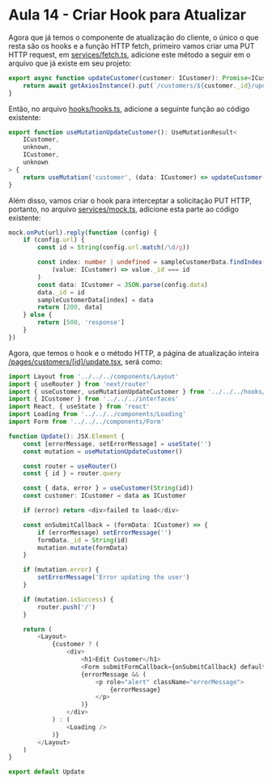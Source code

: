 # Aula 14 - Criar Hook para Atualizar

Agora que já temos o componente de atualização do cliente, o único
o que resta são os hooks e a função HTTP fetch, primeiro vamos criar uma PUT
HTTP request, em [services/fetch.ts](services/fetch.ts), adicione este método a seguir em
o arquivo que já existe em seu projeto:

```typescript jsx
export async function updateCustomer(customer: ICustomer): Promise<ICustomer> {
    return await getAxiosInstance().put(`/customers/${customer._id}/update`, customer)
}

```

Então, no arquivo [hooks/hooks.ts](hooks/hooks.ts), adicione a seguinte função ao
código existente:
```typescript jsx
export function useMutationUpdateCustomer(): UseMutationResult<
    ICustomer,
    unknown,
    ICustomer,
    unknown
> {
    return useMutation('customer', (data: ICustomer) => updateCustomer(data))
}

```


Além disso, vamos criar o hook para interceptar a solicitação PUT HTTP, portanto, no
arquivo [services/mock.ts](services/mock.ts), adicione esta parte ao código existente:
```typescript jsx
mock.onPut(url).reply(function (config) {
    if (config.url) {
        const id = String(config.url.match(/\d/g))

        const index: number | undefined = sampleCustomerData.findIndex(
            (value: ICustomer) => value._id === id
        )
        const data: ICustomer = JSON.parse(config.data)
        data._id = id
        sampleCustomerData[index] = data
        return [200, data]
    } else {
        return [500, 'response']
    }
})

```

Agora, que temos o hook e o método HTTP, a página de atualização inteira [/pages/customers/[id]/update.tsx](/pages/customers/[id]/update.tsx),
será como:
```typescript jsx
import Layout from '../../../components/Layout'
import { useRouter } from 'next/router'
import { useCustomer, useMutationUpdateCustomer } from '../../../hooks/hooks'
import { ICustomer } from '../../../interfaces'
import React, { useState } from 'react'
import Loading from '../../../components/Loading'
import Form from '../../../components/Form'

function Update(): JSX.Element {
    const [errorMessage, setErrorMessage] = useState('')
    const mutation = useMutationUpdateCustomer()

    const router = useRouter()
    const { id } = router.query

    const { data, error } = useCustomer(String(id))
    const customer: ICustomer = data as ICustomer

    if (error) return <div>failed to load</div>

    const onSubmitCallback = (formData: ICustomer) => {
        if (errorMessage) setErrorMessage('')
        formData._id = String(id)
        mutation.mutate(formData)
    }

    if (mutation.error) {
        setErrorMessage('Error updating the user')
    }

    if (mutation.isSuccess) {
        router.push('/')
    }

    return (
        <Layout>
            {customer ? (
                <div>
                    <h1>Edit Customer</h1>
                    <Form submitFormCallback={onSubmitCallback} defaultValues={customer} />
                    {errorMessage && (
                        <p role="alert" className="errorMessage">
                            {errorMessage}
                        </p>
                    )}
                </div>
            ) : (
                <Loading />
            )}
        </Layout>
    )
}

export default Update

```